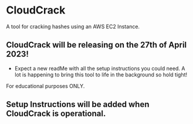 # CloudCrack
A tool for cracking hashes using an AWS EC2 Instance. 

## CloudCrack will be releasing on the 27th of April 2023!
- Expect a new readMe with all the setup instructions you could need. A lot is happening to bring this tool to life in the background so hold tight!

For educational purposes ONLY.

## Setup Instructions will be added when CloudCrack is operational.

